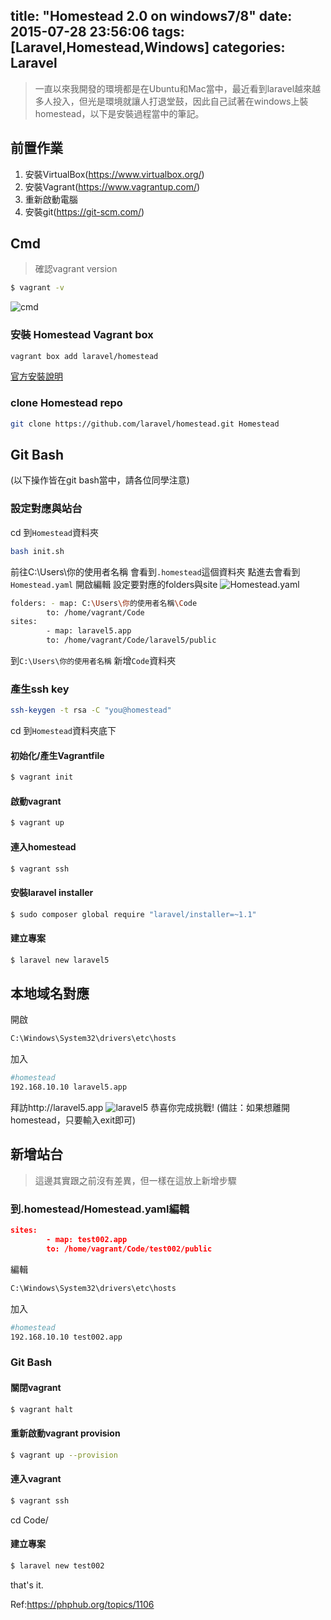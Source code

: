 title: "Homestead 2.0 on windows7/8"
date: 2015-07-28 23:56:06
tags: [Laravel,Homestead,Windows]
categories: Laravel
---
>一直以來我開發的環境都是在Ubuntu和Mac當中，最近看到laravel越來越多人投入，但光是環境就讓人打退堂鼓，因此自己試著在windows上裝homestead，以下是安裝過程當中的筆記。

## 前置作業
1. 安裝VirtualBox(https://www.virtualbox.org/)
2. 安裝Vagrant(https://www.vagrantup.com/)
3. 重新啟動電腦
4. 安裝git(https://git-scm.com/)

## Cmd
>確認vagrant version

``` bash
$ vagrant -v
```

![cmd](http://i.imgur.com/aRs35I1.png)

### 安裝 Homestead Vagrant box

``` bash
vagrant box add laravel/homestead
```
[官方安裝說明](http://laravel.tw/docs/5.1/homestead#installation-and-setup)

### clone Homestead repo

``` bash
git clone https://github.com/laravel/homestead.git Homestead
```

## Git Bash
(以下操作皆在git bash當中，請各位同學注意)

### 設定對應與站台
cd 到`Homestead`資料夾
``` bash
bash init.sh
```
前往C:\Users\你的使用者名稱
會看到`.homestead`這個資料夾
點進去會看到`Homestead.yaml`
開啟編輯
設定要對應的folders與site
![Homestead.yaml](http://i.imgur.com/tLLuk8j.png)

``` bash
folders: - map: C:\Users\你的使用者名稱\Code
        to: /home/vagrant/Code
sites:
        - map: laravel5.app
        to: /home/vagrant/Code/laravel5/public
```

到`C:\Users\你的使用者名稱` 新增`Code`資料夾

### 產生ssh key
``` bash
ssh-keygen -t rsa -C "you@homestead"
```

cd 到`Homestead`資料夾底下

#### 初始化/產生Vagrantfile

``` bash
$ vagrant init
```
#### 啟動vagrant
``` bash
$ vagrant up
```

#### 連入homestead
``` bash
$ vagrant ssh
```

#### 安裝laravel installer
``` bash
$ sudo composer global require "laravel/installer=~1.1"
```

#### 建立專案
``` bash
$ laravel new laravel5
```

## 本地域名對應
開啟
``` bash
C:\Windows\System32\drivers\etc\hosts
```

加入
``` bash
#homestead
192.168.10.10 laravel5.app
```

拜訪http://laravel5.app
![laravel5](http://i.imgur.com/TXTwVqv.png)
恭喜你完成挑戰!
(備註：如果想離開homestead，只要輸入exit即可)


## 新增站台
>這邊其實跟之前沒有差異，但一樣在這放上新增步驟

### 到.homestead/Homestead.yaml編輯
``` json
sites:
        - map: test002.app
        to: /home/vagrant/Code/test002/public
```

編輯
``` bash
C:\Windows\System32\drivers\etc\hosts
```

加入
``` bash
#homestead
192.168.10.10 test002.app
```

### Git Bash
#### 關閉vagrant
``` bash
$ vagrant halt
```

#### 重新啟動vagrant provision
``` bash
$ vagrant up --provision
```

#### 連入vagrant
``` bash
$ vagrant ssh
```

cd Code/

#### 建立專案
``` bash
$ laravel new test002
```

that's it.


Ref:https://phphub.org/topics/1106